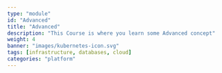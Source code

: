 ```yaml
---
type: "module"
id: "Advanced"
title: "Advanced"
description: "This Course is where you learn some Advanced concept"
weight: 4
banner: "images/kubernetes-icon.svg"
tags: [infrastructure, databases, cloud]
categories: "platform"
---
```

